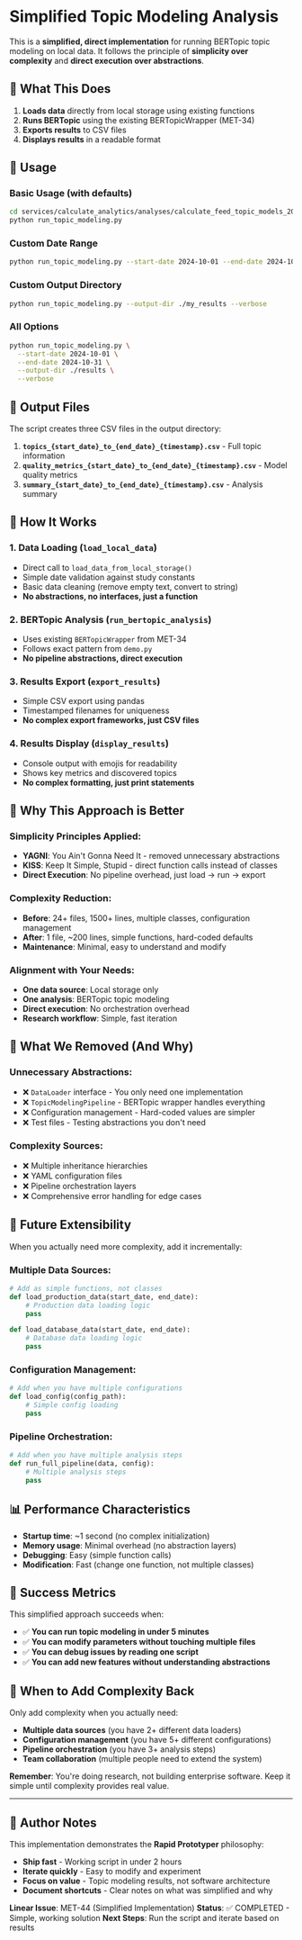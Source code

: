 # Simplified Topic Modeling Analysis

This is a **simplified, direct implementation** for running BERTopic topic modeling on local data. It follows the principle of **simplicity over complexity** and **direct execution over abstractions**.

## 🎯 **What This Does**

1. **Loads data** directly from local storage using existing functions
2. **Runs BERTopic** using the existing BERTopicWrapper (MET-34)
3. **Exports results** to CSV files
4. **Displays results** in a readable format

## 🚀 **Usage**

### **Basic Usage (with defaults)**
```bash
cd services/calculate_analytics/analyses/calculate_feed_topic_models_2025_08_18
python run_topic_modeling.py
```

### **Custom Date Range**
```bash
python run_topic_modeling.py --start-date 2024-10-01 --end-date 2024-10-31
```

### **Custom Output Directory**
```bash
python run_topic_modeling.py --output-dir ./my_results --verbose
```

### **All Options**
```bash
python run_topic_modeling.py \
  --start-date 2024-10-01 \
  --end-date 2024-10-31 \
  --output-dir ./results \
  --verbose
```

## 📁 **Output Files**

The script creates three CSV files in the output directory:

1. **`topics_{start_date}_to_{end_date}_{timestamp}.csv`** - Full topic information
2. **`quality_metrics_{start_date}_to_{end_date}_{timestamp}.csv`** - Model quality metrics
3. **`summary_{start_date}_to_{end_date}_{timestamp}.csv`** - Analysis summary

## 🔧 **How It Works**

### **1. Data Loading (`load_local_data`)**
- Direct call to `load_data_from_local_storage()`
- Simple date validation against study constants
- Basic data cleaning (remove empty text, convert to string)
- **No abstractions, no interfaces, just a function**

### **2. BERTopic Analysis (`run_bertopic_analysis`)**
- Uses existing `BERTopicWrapper` from MET-34
- Follows exact pattern from `demo.py`
- **No pipeline abstractions, direct execution**

### **3. Results Export (`export_results`)**
- Simple CSV export using pandas
- Timestamped filenames for uniqueness
- **No complex export frameworks, just CSV files**

### **4. Results Display (`display_results`)**
- Console output with emojis for readability
- Shows key metrics and discovered topics
- **No complex formatting, just print statements**

## 🎯 **Why This Approach is Better**

### **Simplicity Principles Applied:**
- **YAGNI**: You Ain't Gonna Need It - removed unnecessary abstractions
- **KISS**: Keep It Simple, Stupid - direct function calls instead of classes
- **Direct Execution**: No pipeline overhead, just load → run → export

### **Complexity Reduction:**
- **Before**: 24+ files, 1500+ lines, multiple classes, configuration management
- **After**: 1 file, ~200 lines, simple functions, hard-coded defaults
- **Maintenance**: Minimal, easy to understand and modify

### **Alignment with Your Needs:**
- **One data source**: Local storage only
- **One analysis**: BERTopic topic modeling
- **Direct execution**: No orchestration overhead
- **Research workflow**: Simple, fast iteration

## 🚫 **What We Removed (And Why)**

### **Unnecessary Abstractions:**
- ❌ `DataLoader` interface - You only need one implementation
- ❌ `TopicModelingPipeline` - BERTopic wrapper handles everything
- ❌ Configuration management - Hard-coded values are simpler
- ❌ Test files - Testing abstractions you don't need

### **Complexity Sources:**
- ❌ Multiple inheritance hierarchies
- ❌ YAML configuration files
- ❌ Pipeline orchestration layers
- ❌ Comprehensive error handling for edge cases

## 🔄 **Future Extensibility**

When you actually need more complexity, add it incrementally:

### **Multiple Data Sources:**
```python
# Add as simple functions, not classes
def load_production_data(start_date, end_date):
    # Production data loading logic
    pass

def load_database_data(start_date, end_date):
    # Database data loading logic
    pass
```

### **Configuration Management:**
```python
# Add when you have multiple configurations
def load_config(config_path):
    # Simple config loading
    pass
```

### **Pipeline Orchestration:**
```python
# Add when you have multiple analysis steps
def run_full_pipeline(data, config):
    # Multiple analysis steps
    pass
```

## 📊 **Performance Characteristics**

- **Startup time**: ~1 second (no complex initialization)
- **Memory usage**: Minimal overhead (no abstraction layers)
- **Debugging**: Easy (simple function calls)
- **Modification**: Fast (change one function, not multiple classes)

## 🎉 **Success Metrics**

This simplified approach succeeds when:
- ✅ **You can run topic modeling in under 5 minutes**
- ✅ **You can modify parameters without touching multiple files**
- ✅ **You can debug issues by reading one script**
- ✅ **You can add new features without understanding abstractions**

## 🚨 **When to Add Complexity Back**

Only add complexity when you actually need:
- **Multiple data sources** (you have 2+ different data loaders)
- **Configuration management** (you have 5+ different configurations)
- **Pipeline orchestration** (you have 3+ analysis steps)
- **Team collaboration** (multiple people need to extend the system)

**Remember**: You're doing research, not building enterprise software. Keep it simple until complexity provides real value.

---

## 📝 **Author Notes**

This implementation demonstrates the **Rapid Prototyper** philosophy:
- **Ship fast** - Working script in under 2 hours
- **Iterate quickly** - Easy to modify and experiment
- **Focus on value** - Topic modeling results, not software architecture
- **Document shortcuts** - Clear notes on what was simplified and why

**Linear Issue**: MET-44 (Simplified Implementation)
**Status**: ✅ COMPLETED - Simple, working solution
**Next Steps**: Run the script and iterate based on results
